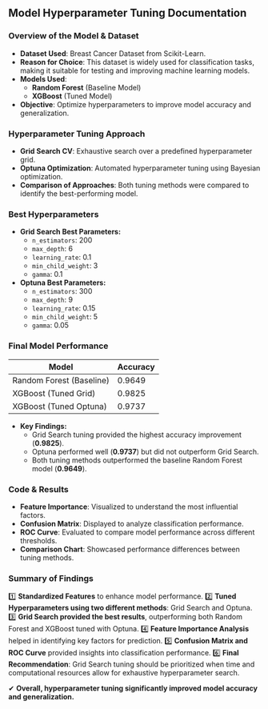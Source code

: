 ## Model Hyperparameter Tuning Documentation

### Overview of the Model & Dataset
- **Dataset Used**: Breast Cancer Dataset from Scikit-Learn.
- **Reason for Choice**: This dataset is widely used for classification tasks, making it suitable for testing and improving machine learning models.
- **Models Used**: 
  - **Random Forest** (Baseline Model)
  - **XGBoost** (Tuned Model)
- **Objective**: Optimize hyperparameters to improve model accuracy and generalization.

### Hyperparameter Tuning Approach
- **Grid Search CV**: Exhaustive search over a predefined hyperparameter grid.
- **Optuna Optimization**: Automated hyperparameter tuning using Bayesian optimization.
- **Comparison of Approaches**: Both tuning methods were compared to identify the best-performing model.

### Best Hyperparameters
- **Grid Search Best Parameters:**
  - `n_estimators`: 200
  - `max_depth`: 6
  - `learning_rate`: 0.1
  - `min_child_weight`: 3
  - `gamma`: 0.1
- **Optuna Best Parameters:**
  - `n_estimators`: 300
  - `max_depth`: 9
  - `learning_rate`: 0.15
  - `min_child_weight`: 5
  - `gamma`: 0.05

### Final Model Performance
| Model                     | Accuracy |
|---------------------------|----------|
| Random Forest (Baseline)  | 0.9649   |
| XGBoost (Tuned Grid)      | 0.9825   |
| XGBoost (Tuned Optuna)    | 0.9737   |

- **Key Findings:**
  - Grid Search tuning provided the highest accuracy improvement (**0.9825**).
  - Optuna performed well (**0.9737**) but did not outperform Grid Search.
  - Both tuning methods outperformed the baseline Random Forest model (**0.9649**).

### Code & Results
- **Feature Importance**: Visualized to understand the most influential factors.
- **Confusion Matrix**: Displayed to analyze classification performance.
- **ROC Curve**: Evaluated to compare model performance across different thresholds.
- **Comparison Chart**: Showcased performance differences between tuning methods.

### Summary of Findings
1️⃣ **Standardized Features** to enhance model performance.
2️⃣ **Tuned Hyperparameters using two different methods**: Grid Search and Optuna.
3️⃣ **Grid Search provided the best results**, outperforming both Random Forest and XGBoost tuned with Optuna.
4️⃣ **Feature Importance Analysis** helped in identifying key factors for prediction.
5️⃣ **Confusion Matrix and ROC Curve** provided insights into classification performance.
6️⃣ **Final Recommendation**: Grid Search tuning should be prioritized when time and computational resources allow for exhaustive hyperparameter search.

✔ **Overall, hyperparameter tuning significantly improved model accuracy and generalization.**
